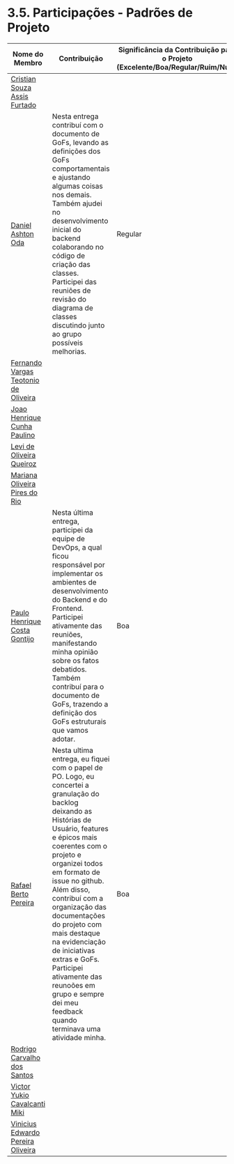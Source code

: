 # 3.5. Participações - Padrões de Projeto

| Nome do Membro                                                        | Contribuição                                                                                                                                                                                                                                                                                                                                             | Significância da Contribuição para o Projeto (Excelente/Boa/Regular/Ruim/Nula) |
|-----------------------------------------------------------------------|----------------------------------------------------------------------------------------------------------------------------------------------------------------------------------------------------------------------------------------------------------------------------------------------------------------------------------------------------------|--------------------------------------------------------------------------------|
| [Cristian Souza Assis Furtado](https://github.com/csafurtado)         |                                                                                                                                                                                                                                                                                                                                                          |                                                                                |
| [Daniel Ashton Oda](https://github.com/danieloda)                     |  Nesta entrega contribuí com o documento de GoFs, levando as definições dos GoFs comportamentais e ajustando algumas coisas nos demais. Também ajudei no desenvolvimento inicial do backend colaborando no código de criação das classes. Participei das reuniões de revisão do diagrama de classes discutindo junto ao grupo possíveis melhorias.                                                                                                                                                                                                                                                                                                                                                 |      Regular                                                                          |
| [Fernando Vargas Teotonio de Oliveira](https://github.com/SFernandoS) |                                                                                                                                                                                                                                                                                                                                                          |
| [Joao Henrique Cunha Paulino](https://github.com/JoaoHenrique12)      |                                                                                                                                                                                                                                                                                                                                                          |                                                                                |
| [Levi de Oliveira Queiroz](https://github.com/LeviQ27)                |                                                                                                                                                                                                                                                                                                                                                          |                                                                                |
| [Mariana Oliveira Pires do Rio](https://github.com/MarianaPRio)       |                                                                                                                                                                                                                                                                                                                                                          |                                                                                |
| [Paulo Henrique Costa Gontijo](https://github.com/paulohgontijoo)     | Nesta última entrega, participei da equipe de DevOps, a qual ficou responsável por implementar os ambientes de desenvolvimento do Backend e do Frontend. Participei ativamente das reuniões, manifestando minha opinião sobre os fatos debatidos. Também contribuí para o documento de GoFs, trazendo a definição dos GoFs estruturais que vamos adotar. | Boa                                                                            |
| [Rafael Berto Pereira](https://github.com/RafaelBP02)                 | Nesta ultima entrega, eu fiquei com o papel de PO. Logo, eu concertei a granulação do backlog deixando as Histórias de Usuário, features e épicos mais coerentes com o projeto e organizei todos em formato de issue no github. Além disso, contribuí com a organização das documentações do projeto com mais destaque na evidenciação de iniciativas extras e GoFs. Participei ativamente das reunoões em grupo e sempre dei meu feedback quando terminava uma atividade minha.                                                                   |                                                            Boa                    |
| [Rodrigo Carvalho dos Santos](https://github.com/Rocsantos)           |                                                                                                                                                                                                                                                                                                                                                          |                                                                                |
| [Victor Yukio Cavalcanti Miki](https://github.com/yukioz)             |                                                                                                                                                                                                                                                                                                                                                          |                                                                                |
| [Vinicius Edwardo Pereira Oliveira](https://github.com/viniciused26)  |                                                                                                                                                                                                                                                                                                                                                          |                                                                                |